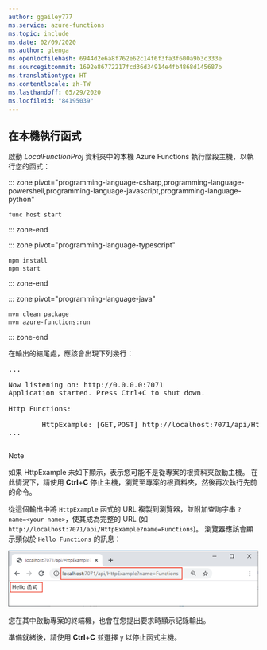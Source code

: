 ```yaml
---
author: ggailey777
ms.service: azure-functions
ms.topic: include
ms.date: 02/09/2020
ms.author: glenga
ms.openlocfilehash: 6944d2e6a8f762e62c14f6f3fa3f600a9b3c333e
ms.sourcegitcommit: 1692e86772217fcd36d34914e4fb4868d145687b
ms.translationtype: HT
ms.contentlocale: zh-TW
ms.lasthandoff: 05/29/2020
ms.locfileid: "84195039"
---
```

## <a name="run-the-function-locally"></a>在本機執行函式

啟動 *LocalFunctionProj* 資料夾中的本機 Azure Functions 執行階段主機，以執行您的函式：

::: zone pivot="programming-language-csharp,programming-language-powershell,programming-language-javascript,programming-language-python"
```
func host start
```
::: zone-end

::: zone pivot="programming-language-typescript"
```
npm install
npm start
```
::: zone-end

::: zone pivot="programming-language-java"
```
mvn clean package 
mvn azure-functions:run
```
::: zone-end

在輸出的結尾處，應該會出現下列幾行： 

<pre>
...

Now listening on: http://0.0.0.0:7071
Application started. Press Ctrl+C to shut down.

Http Functions:

        HttpExample: [GET,POST] http://localhost:7071/api/HttpExample
...

</pre>

>[!NOTE]  
> 如果 HttpExample 未如下顯示，表示您可能不是從專案的根資料夾啟動主機。 在此情況下，請使用 **Ctrl**+**C** 停止主機，瀏覽至專案的根資料夾，然後再次執行先前的命令。

從這個輸出中將 `HttpExample` 函式的 URL 複製到瀏覽器，並附加查詢字串 `?name=<your-name>`，使其成為完整的 URL (如 `http://localhost:7071/api/HttpExample?name=Functions`)。 瀏覽器應該會顯示類似於 `Hello Functions` 的訊息：

![在本機瀏覽器中執行函式的結果](./media/functions-run-function-test-local-cli/function-test-local-browser.png)

您在其中啟動專案的終端機，也會在您提出要求時顯示記錄輸出。

準備就緒後，請使用 **Ctrl**+**C** 並選擇 `y` 以停止函式主機。
